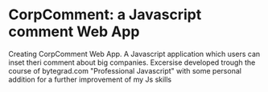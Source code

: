# CorpComment: a Javascript comment Web App

Creating CorpComment Web App.  A Javascript application which users can inset theri comment about big companies.
Excersise developed trough the course of bytegrad.com "Professional Javascript" with some personal addition for a further improvement of my Js skills
